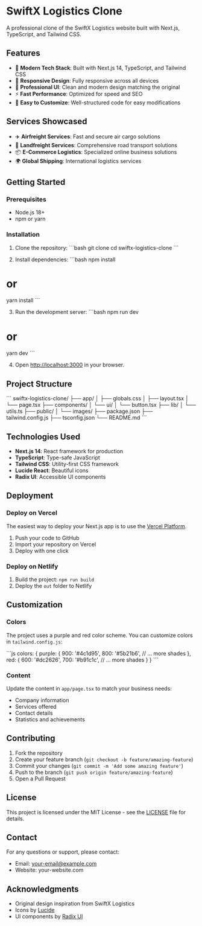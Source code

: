 # SwiftX Logistics Clone

A professional clone of the SwiftX Logistics website built with Next.js, TypeScript, and Tailwind CSS.

## Features

- 🚀 **Modern Tech Stack**: Built with Next.js 14, TypeScript, and Tailwind CSS
- 📱 **Responsive Design**: Fully responsive across all devices
- 🎨 **Professional UI**: Clean and modern design matching the original
- ⚡ **Fast Performance**: Optimized for speed and SEO
- 🔧 **Easy to Customize**: Well-structured code for easy modifications

## Services Showcased

- ✈️ **Airfreight Services**: Fast and secure air cargo solutions
- 🚛 **Landfreight Services**: Comprehensive road transport solutions
- 📦 **E-Commerce Logistics**: Specialized online business solutions
- 🌍 **Global Shipping**: International logistics services

## Getting Started

### Prerequisites

- Node.js 18+ 
- npm or yarn

### Installation

1. Clone the repository:
\`\`\`bash
git clone <your-repo-url>
cd swiftx-logistics-clone
\`\`\`

2. Install dependencies:
\`\`\`bash
npm install
# or
yarn install
\`\`\`

3. Run the development server:
\`\`\`bash
npm run dev
# or
yarn dev
\`\`\`

4. Open [http://localhost:3000](http://localhost:3000) in your browser.

## Project Structure

\`\`\`
swiftx-logistics-clone/
├── app/
│   ├── globals.css
│   ├── layout.tsx
│   └── page.tsx
├── components/
│   └── ui/
│       └── button.tsx
├── lib/
│   └── utils.ts
├── public/
│   └── images/
├── package.json
├── tailwind.config.js
├── tsconfig.json
└── README.md
\`\`\`

## Technologies Used

- **Next.js 14**: React framework for production
- **TypeScript**: Type-safe JavaScript
- **Tailwind CSS**: Utility-first CSS framework
- **Lucide React**: Beautiful icons
- **Radix UI**: Accessible UI components

## Deployment

### Deploy on Vercel

The easiest way to deploy your Next.js app is to use the [Vercel Platform](https://vercel.com/new).

1. Push your code to GitHub
2. Import your repository on Vercel
3. Deploy with one click

### Deploy on Netlify

1. Build the project: `npm run build`
2. Deploy the `out` folder to Netlify

## Customization

### Colors

The project uses a purple and red color scheme. You can customize colors in `tailwind.config.js`:

\`\`\`js
colors: {
  purple: {
    900: '#4c1d95',
    800: '#5b21b6',
    // ... more shades
  },
  red: {
    600: '#dc2626',
    700: '#b91c1c',
    // ... more shades
  }
}
\`\`\`

### Content

Update the content in `app/page.tsx` to match your business needs:

- Company information
- Services offered
- Contact details
- Statistics and achievements

## Contributing

1. Fork the repository
2. Create your feature branch (`git checkout -b feature/amazing-feature`)
3. Commit your changes (`git commit -m 'Add some amazing feature'`)
4. Push to the branch (`git push origin feature/amazing-feature`)
5. Open a Pull Request

## License

This project is licensed under the MIT License - see the [LICENSE](LICENSE) file for details.

## Contact

For any questions or support, please contact:

- Email: your-email@example.com
- Website: your-website.com

## Acknowledgments

- Original design inspiration from SwiftX Logistics
- Icons by [Lucide](https://lucide.dev/)
- UI components by [Radix UI](https://www.radix-ui.com/)
